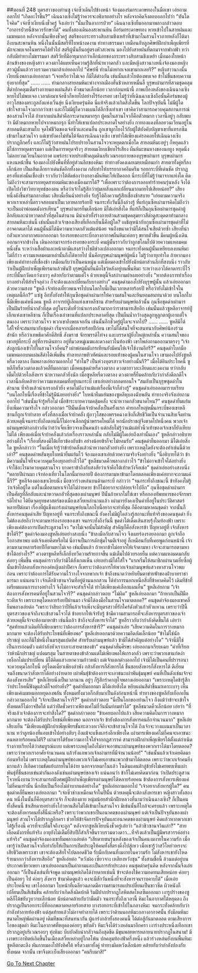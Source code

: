 ##ตอนที่ 248 บุตรสาวของท่านซู
เจ๋อซิ่วเดินไปข้างหน้า จ้องมองร่มกระดาษทองในมือเขา เอ่ยถามออกไป “เกิดอะไรขึ้น?”
เฉินฉางเซิงไม่รู้ว่าควรจะอธิบายอย่างไร หลังจากคิดจึงตอบออกไปว่า “ทันใดใจคิด”
เจ๋อซิ่วเงียบนิ่งชั่วครู่ จึงเอ่ยว่า “นั่นเป็นอาการป่วย”
เฉินฉางเซิงยิ้มออกมาพลางกล่าวตอบ “อาการป่วยนี้ข้าควรรักษาได้”
คนทั้งสองเดินลงสะพานหิน ถือร่มกระดาษทอง หายเข้าไปในสายฝนและเมฆหมอก
หลังจากนั้นเพียงชั่วครู่ สตรีของกระทรวงสิบสามชิงเหย้าที่เข้ามาในสวนโจวภายหลังก็ได้มาถึงบนสะพานหิน
หนึ่งในนั้นมีสตรีที่ใบหน้างดงาม ท่าทางธรรมดา เหมือนกับลูกศิษย์ฝึกบำเพ็ญเพียรที่มักจะพบเจอในพรรคได้ทั่วไป
สตรีผู้นั้นยืนอยู่ตรงหัวสะพาน มองไปยังสายฝนที่ตกมาจากฟากฟ้า ทว่ากลับมีท่าทางไม่ธรรมดา
สตรีวัยที่มีอายุมากกว่าเล็กน้อยของกระทรวงสิบสามชิงเหย้า เมื่อมองใบหน้าด้านข้างของหญิงสาว ดวงตาได้เผยเห็นความรู้สึกที่น่าหวาดกลัว
และมีหญิงสาวนางหนึ่งจ้องมองหญิงสาวผู้นั้นแล้วรวบรวมความกล้าเอ่ยออกไป “ศิษย์พี่ ท่านไม่อยากเจอเขามากเลยรึ?”
หญิงสาวนางนั้นเงียบนิ่งพลางเอ่ยออกมา “เจอหรือว่าไม่เจอ ก็มิได้ต่างกัน เช่นนั้นแล้วไยต้องพบเจอ ข้าไม่ชื่นชอบความยุ่งยากที่สุด”
......
......
ท่ามกลางสายลมหิมะห่างจากเมืองฮั่นชิวหลายหมื่นลี้ บุรุษเผ่ามารที่สวมชุดคลุมสีดำปกคลุมเต็มร่างกายมองแผ่นสีดำ คิ้วขมวดเล็กน้อย
เวลาก่อนหน้านี้ ภาพเบื้องหลังของเฉินฉางเซิงหายไปไม่พบเจอ เวลาต่อมาเจ๋อซิ่วก็หายไปอย่างไร้ร่องรอย
เขาไม่รู้ว่าที่เฉินฉางเซิงถือนั้นคือร่มของผู้อาวุโสของตระกูลถังแห่งเวิ่นสุ่ย นิ่งเงียบครุ่นคิด นี่แท้จริงแล้วเกิดสิ่งใดขึ้น
โลกปัจจุบันนี้ ไม่มีผู้ใดเข้าใจสวนโจวมากกว่าเขา และก็ไม่มีผู้ใดวางแผนได้ลึกซึ้งเท่าเขา เขาคิดว่าสามารถควบคุมสถานการณ์ของสวนโจวได้ ถ้าหากแผ่นสีดำคือกระดานหมากรุก ผู้คนในสวนโจวก็คือตัวหมาก เวลานี้อยู่ๆ กลับพบว่า มีตัวหมากหายไปจากหมากรุก นี่ทำให้เขาแปลกประหลาดใจอย่างยิ่ง
กาทองแดงที่ลอยวนเวียนอยู่ในสายลมหิมะสามใบ จุดไฟชีวิตของเจ๋อซิ่วและคนอื่น ถูกเขาผูกโยงไว้กับผู้ใต้บังคับบัญชาเขาที่แทรกซึมเข้ามาในสวนโจว แต่เขายังคงไม่ทันได้จัดการเฉินฉางเซิง เขาทำได้เพียงแค่รอคอยให้เฉินฉางเซิงปรากฏอีกครั้ง และก็ไม่รู้ว่าสายฝนโปรยปรายในสวนโจวจะหยุดตกเมื่อใด
สายลมหิมะอยู่ๆ ก็หยุดแล้ว
มิใช่การหยุดธรรมดา แต่เป็นการหยุดจริงๆ
สายลมเงียบเชียบไร้เสียง ผืนหิมะขนหางของนกยูง หยุดนิ่งไม่ลอยวนเวียนในอากาศ แพร่กระจายปรกฟ้าคลุมดินบริเวณรอบกายของบุรุษเผ่ามาร
บุรุษเผ่ามารแหงนหน้าขึ้น จ้องมองไปยังพื้นที่ที่อยู่ส่วนลึกของหิมะ ท่าทางยังคงเฉยเมยเหมือนเก่า สายตาทั้งคู่หรี่ลงเล็กน้อย เป็นเส้นเล็กยาวเด่นชัดอีกทั้งงดงาม กลับทำให้บรรยากาศอึมครึม
รอยกระบี่ที่เด่นชัด ปรากฏตรงที่แห่งนั้นเชื่องช้า ราวกับว่าได้ตัดช่องว่างกลางผืนหิมะให้เปิดออก
นี่กระบี่ที่ไม่รู้ว่ามาจากแห่งใด คิดไม่ถึงว่าจะสามารถหยุดสายลมหิมะของเมืองมารได้?
“เพื่อเพราะว่าต้องการลอบทำร้ายคนรุ่นหลัง จึงได้เปิดโปงวิชาวิทยายุทธ์ของตน หรือว่าเจ้าไม่รู้สึกว่าทุ่มเทสิ่งแลกเปลี่ยนมากมายไปเสียหน่อย?”
เสียงหนึ่งดังขึ้นท่ามกลางหิมะ เสียงนี้เย็นฉ่ำอย่างยิ่ง รับรู้ได้ถึงความรู้สึกเชื่องช้าสบาย
“เอ่ยตามความจริง พวกเราเหล่านี้ตรวจสอบมาเป็นเวลาหลายร้อยปี จนกระทั่งวันนี้ถึงล่วงรู้ ที่แท้กุนซือเผ่ามารคิดไม่ถึงว่าจะเป็นเผ่าพ่อมดมังกรเทียน”
บุรุษเผ่ามารยิ้มเล็กน้อย มิได้เอ่ยสิ่งใด
ที่แท้ก็เป็นกุนซือเผ่ามารชุดดำผู้ลึกลับและน่าหวาดกลัวที่สุดในตำนาน
มิน่าเล่าทั้งร่างกายล้วนสวมชุดคลุมยาวสีดำดูสะดุดตาท่ามกลางสายลมหิมะเช่นนี้
เช่นนั้นแล้วเจ้าของเสียงที่เยือกเย็นนี้คือผู้ใด?
เผชิญหน้ากับกุนซือเผ่ามารชุดดำที่ไม่อาจคาดเดาได้ คนผู้นั้นมิได้มีความหวาดกลัวแม้แต่น้อย จนถึงขนาดว่ามิได้สนใจเสียด้วยซ้ำ
เสียงที่น่ากลัวแหวกอากาศแยกออกมา ร่องรอยของกระบี่กลางอากาศผืนหิมะค่อยๆ ขยายตัวขึ้น มีคนผู้หนึ่งเดินออกมาจากข้างใน
เดินออกมาจากร่องรอยของกระบี่ คนผู้นั้นราวกับว่าถูกชโลมไปด้วยความแหลมคมหนึ่งชั้น ระหว่างเสื้อผ้าและหน้าตามีแสงสว่างโชติช่วงเปล่งออกมา
จนกระทั่งคนผู้นั้นเหยียบลงบนหิมะไม่กี่ก้าว ความแหลมคมเหล่านั้นถึงได้หายไป
นั่นคือบุรุษเผ่ามนุษย์ผู้หนึ่ง ไม่รู้ว่าอายุเท่าใด ถ้าหากมองเพียงแค่ท่าทางที่เชื่องช้า เหมือนกับว่าเป็นคนหนุ่ม แต่เมื่อมองเข้าไปยังนัยน์ตาส่วนลึกที่สงบนิ่ง ราวกับว่าเป็นผู้ฝึกบำเพ็ญเพียรมาแล้วพันปี
บุรุษผู้นั้นยืนมือไขว้หลังอยู่บนพื้นหิมะ ระหว่างเอวได้คาดกระบี่ไว้ กระบี่นั้นกวัดแกว่งเบาๆ คล้ายกับว่าตามแต่ใจ ด้วยเหตุนี้จึงสง่างามผ่าเผยอย่างยิ่ง
“หากต้องการทำเรื่องบางอย่างให้สำเร็จลุล่วง ก็จะต้องแลกเปลี่ยนกับบางอย่าง”
คนชุดดำมองไปยังบุรุษผู้นั้น แล้วเอ่ยออกมาด้วยความสงบ “ซูหลี เจ้าท่องเที่ยวพเนจรไปบนโลกใบนี้เป็นเวลาหลายร้อยปี หรือว่ายังไม่เข้าใจในเหตุผลนี้อีก?”
แซ่ซู อีกทั้งยังทำให้กุนซือชุดดำเผ่ามารให้ความสนใจและยินยอมสนทนาด้วย บนโลกใบนี้มีเพียงแค่หนึ่งคน
ซูหลี อาจารย์ปู่เล็กแห่งเขาหลีซาน
สำหรับเผ่ามนุษย์แล้วนั้น กุนซือชุดดำเผ่ามารเป็นฝันร้ายที่น่ากลัวที่สุด อยู่ในระดับที่ว่าน่าเกรงกลัวมากกว่าราชามารเสียอีก
เช่นนั้นแล้วซูหลีอาจารย์ปู่เล็กแห่งเขาหลีซาน ก็เป็นเรื่องเล่าขานที่แปลกประหลาดที่สุด เป็นผืนน้ำกว้างสุดลูกหูลูกตาผู้เอาแต่ใจตนเอง
เพราะว่าสวนโจว พวกเขาถึงพบเจอกัน เช่นนั้นอีกชั่วครู่ผู้ใดจะจากไป?
......
......
ซูหลีมิได้ใส่ใจที่จะสนทนากับชุดดำ
เริ่มจากเมื่อหลายร้อยปีก่อน เขาไม่ได้สนใจที่จะสนทนากับศิษย์น้องร่วมสำนัก หรือว่าเทพธิดาศักดิ์สิทธิ์ สังฆราช จักรพรรดิไท่จง และบรรดาผู้ยิ่งใหญ่เหล่านั้น
ความสนใจของเขาอยู่ที่กระบี่ อยู่ที่การเดินทาง อยู่ที่มวลหมู่เมฆและดวงดาวในท้องฟ้า
เขาโพล่งถามออกมาตรงๆ “เจ้าส่งลูกน้องเข้าไปในสวนโจวกี่คน? เผ่าพ่อมดมังกรเทียนยังมีคนให้เจ้าใช้งานอีกรึ?”
คนชุดดำโบกมือ เมฆหมอกบนแผ่นสีดำได้เพิ่มขึ้น ทำลายภาพทิวทัศน์และรอยเท้าของผู้คนในสวนโจว
เขามองไปยังซูหลี หรี่ดวงตาลง ยิ้มพลางเอ่ยถามออกไป “ทำไม? เป็นห่วงบุตรสาวเจ้าอย่างนั้นรึ?”
เมื่อได้ยินประโยคนี้ ซูหลีก็หรี่ดวงตาลงแล้วคลี่ยิ้มออกมา
เมื่อคนชุดดำหรี่ดวงตาลง ดวงตายาวละเอียดและงดงาม ทว่ากลับเต็มไปด้วยไอสังหาร น่าหวาดกลัวยิ่งนัก
เมื่อซูหลีหรี่ดวงตาลง ดวงตาหรี่ยิ้มคล้ายกับว่ากำลังดีอกดีใจ เวลานี้กลับคล้ายว่าความแหลมคมที่อยู่บนกระบี่
เขาเอ่ยอย่างถอดทอนใจ “สมกับเป็นบุรุษชุดดำในตำนาน ที่จริงแล้วน่าเกรงกลัวยิ่ง คาดไม่ถึงว่าแม้แต่เรื่องนี้เจ้าก็ล่วงรู้”
คนชุดดำเอ่ยออกมาราบเรียบ “บนโลกใบนี้เรื่องที่ข้าไม่รู้มีน้อยอย่างยิ่ง”
ใบหน้ายิ้มแย้มของซูหลีหุบลงฉับพลัน ท่าทางจริงจังเอ่ยถามออกไป “เช่นนั้นเจ้ารู้หรือไม่ เมื่อข้าระบายความคลุ้มคลั่ง จะน่าหวาดกลัวขนาดไหน?”
คนชุดดำยิ้มแย้มยิ่งเพิ่มความจริงใจ กล่าวออกมา “ปีนั้นเมื่อเจ้าบ้าคลั่งเป็นครั้งแรก ค่ายกลใหญ่หมื่นกระบี่ของเขาหลีซานก็ถูกเจ้าทำลาย ครั้งที่สองเมื่อเจ้าบ้าคลั่ง ผู้อาวุโสของพรรคฉางเซิงก็เสียชีวิตเป็นจำนวนสิบเจ็ดท่าน ด้วยเหตุนี้จนกระทั่งถึงตอนนี้ก็ไม่อาจเลือกผู้นำพรรคใหม่ได้ หกนักปราชญ์จึงขาดไปหนึ่งคน พวกเจ้าเผ่ามนุษย์ต่างกล่าวกันว่าฮว่าเจี่ยเซียวจางเป็นคนบ้า แต่กลับไม่รู้ว่าแม้แต่หัวนิ้วเท้าของเจ้าเขาก็ยังเทียบไม่ได้ เพียงแค่เมื่อเจ้าบ้าคลั่งแล้วก่อเรื่องราวเหล่านั้น กลับไม่มีผู้ใดเอ่ยถึงเท่านั้นเอง”
ซูหลีกล่าวอธิบายอย่างตั้งใจ “เรื่องที่สองมิได้เกี่ยวข้องกับข้า อย่างน้อยข้าก็จะไม่ยอมรับ”
คนชุดดำยิ้มออกมา มิได้เอ่ยสิ่งใด
ซูหลีกล่าวว่า “ในเมื่อเจ้ารู้ว่าข้าบ้าคลั่งแล้วน่าหวาดกลัวอย่างยิ่ง เพราะเหตุใดยังจะต้องทำเช่นนี้ด้วยเล่า?”
คนชุดดดำพลันหุบใบหน้ายิ้มแย้มไว้ จ้องมองเขาเอ่ยด้วยความจริงจังอย่างยิ่ง “นี่อธิบายได้ว่า ข้ามีความมั่นใจที่จะควบคุมเรื่องทุกอย่างไว้ได้”
ซูหลีขมวดคิ้วพลางกล่าวไว้ “ข้าไม่อาจเข้าใจได้อย่างยิ่ง เจ้าใช้อะไรมาควบคุมสวนโจว บางคราข้าถึงกับสงสัยว่าเจ้าคือใต้เท้าหวังจือเช่อ”
ชุดดำเอ่ยอย่างสงบนิ่ง “หลายปีผ่านมา เจ้าท่องเที่ยวในโลกนี้มาหลายปี ต้องการตามหาข้ามาโดยตลอดเพียงแค่อยากจะถามแค่นี้รึ?”
ซูหลีจ้องมองเขาเงียบนิ่ง มือขวาร่วงหล่นบนด้ามกระบี่ กล่าวว่า “จนกระทั่งถึงขณะนี้ ข้ายังคงไม่รู้ว่าเจ้าคือผู้ใด แต่ในเมื่อตามหาเจ้าได้ไม่ง่ายดาย ข้าก็ไม่อยากจะปล่อยเจ้าไปอีก”
กุนซือชุดดำเผ่ามาร เป็นศัตรูที่ลึกลับและน่าหวาดกลัวที่สุดของเผ่ามนุษย์
ปีนั้นถ้าหากไม่ใช่เขา หรือกองทัพทหารของจักรพรรดิไท่จง ได้ยึดจุดยุทธศาสตร์ของเมืองเสวี่ยเหล่านานแล้ว เผ่ามารยังคงเป็นคำที่อยู่ในประวัติศาสตร์
หลายปีต่อมา เรื่องที่ผู้แข็งแกร่งเผ่ามนุษย์บนโลกใบนี้อยากจะทำที่สุด ก็คือตามหาคนชุดดำ จากนั้นก็สังหารคนชุดดำเสีย
ปัญหาอยู่ที่ จนกระทั่งถึงขณะนี้ ยังคงไม่มีผู้ใดล่วงรู้สถานะที่แท้จริงของคนชุดดำ ยิ่งไม่ต้องเอ่ยถึงว่าจะตามหาร่องรอยของเขา
จนกระทั่งถึงวันนี้ ชุดดำได้เด็ดเส้นสายรุ้งในท้องฟ้า เพราะเพียงแค่ต้องการเปิดประตูสวนโจว
“หาไม่เจอนั้นไม่สำคัญ สำคัญก็คือสังหารข้า ปัญหาอยู่ที่ เจ้าสังหารข้าได้รึ?”
ชุดดำจ้องมองซูหลีเอ่ยอย่างสงบนิ่ง “ข้าลงมือกับสวนโจว จึงเผยร่องรอยออกมา ถูกเจ้าถือโอกาสหาพบ แต่เจ้าเคยคิดหรือไม่ นี่อาจเป็นการดักซุ่มโจมตีเจ้าอยู่ ก็เหมือนกับที่เคยพูดก่อนหน้านี้ เจ้าตามหามาหลายร้อยปีก็ตามหาไม่เจอ เช่นนั้นแล้ว ถ้าหากข้าไม่อยากให้เจ้าตามหา เจ้าจะสามารถตามหาข้าได้อย่างไร?”
ดวงตาซูหลีหรี่เล็กยิ่งทวีความร้ายกาจขึ้น แม้เต็มไปด้วยรอยยิ้ม แต่ความแหลมคมกลับค่อยๆ เพิ่มขึ้น
คนชุดดำราวกับว่ามิได้สังเกตเห็น เอ่ยอย่างมิได้ใส่ใจ “แรกเริ่มให้สมาชิกเผ่านามเยี่ยซื่อผู้นั้นเข้าไปลอบสังหารองค์หญิงเผ่าปีศาจ ก็เพราะว่าต้องการให้พวกเจ้าเผ่ามนุษย์แสวงหาสวนโจวพบก่อน เพราะว่าต้องการได้รับความไว้วางใจจากพวกเจ้า ข้าถึงขนาดว่าหยิบยืมตาข่ายฟ้าของฝ่าบาทราชามารมา แน่นอนว่า เจ้าเด็กชิวซานจวินที่อยู่ด้านนอกสวน ได้ทำการนอกเหนือสิ่งที่ข้าคาดคิดไว้ เดิมทีข้าที่เตรียมแผนการบางอย่างไว้ จึงไม่อาจจะสำเร็จได้ ทำได้เพียงแค่เลือกแผนอื่น”
ซูหลีเอ่ยถาม “เจ้าต้องการสังหารคนที่อยู่ในสวนโจวรึ?”
คนชุดดำกล่าวตอบ “ไม่ผิด”
ซูหลีเอ่ยออกมา “ถ้าหากเป็นฝีมือระดับเจ้า เพราะเหตุใดหลายร้อยปีผ่านมา เจ้ามิได้ลงมือในสวนโจวมาตลอด?”
คนชุดดำจ้องมองเขาคลี่ยิ้มพลางเอ่ยต่อ “เพราะว่าสิบกว่าปีที่แล้วเจ้าเพิ่งจะมีบุตรสาวที่รักใคร่ดังหัวแก้วหัวแหวน เพราะว่าปีนี้บุตรสาวของเจ้าถึงจะเข้าสวนโจวได้ ข้าอยากให้เจ้ารับรู้ ข้ามีความสามารถที่จะสังหารบุตรสาวของเจ้า ด้วยเหตุนี้เจ้าจะต้องมาหาข้า เช่นนี้แล้ว ข้าถึงจะสังหารเจ้าได้”
ซูหลีราวกับว่ากำลังคิดขึ้นได้ เอ่ยว่า “สุดท้ายแล้วเดิมทีก็เพียงเพราะว่าต้องการสังหารข้ารึ?”
คนชุดดำเอ่ย “เสียความคิดในการวางหมากมากมาย จะต้องได้รับประโยชน์ที่เพียงพอ”
ซูหลีเอ่ยออกมาด้วยความอึดอัดเล็กน้อย “ข้าไม่ใช่นักปราชญ์ และก็มิใช่หนึ่งในมรสุมแปดทิศ สำหรับเผ่ามนุษย์แล้ว ข้ามิได้สำคัญแต่อย่างใด”
“เจ้านี่มิใช่เป็นการถ่อมตัว แต่กำลังหัวเราะเยาะสายตาของข้า”
คนชุดดำสั่นศีรษะ เอ่ยออกมาเรียบเฉย “คำที่เรียกว่าห้านักปราชญ์ แปดมรสุม ในสายตาของข้าล้วนแต่ไม่เพียงพอให้เกรงกลัว เพราะว่าพวกเขาแก่หงำเหงือกไม่แปรเปลี่ยน มิได้คิดแสวงหาความก้าวหน้า แต่เจ้าแตกต่างออกไป เจ้ามิได้เป็นคนที่ปรารถนาจะควบคุมโลกใบนี้ อยู่โดดเดี่ยวเพียงลำพัง กล้าสังหารก็สังหารได้ ชื่นชอบสังหารก็สังหารได้ ดีเยี่ยมจนถึงขนาดว่าสังหารได้อย่างง่ายดาย เผ่าพันธุ์ข้าต้องการจะเอาชนะเผ่าพันธุ์มนุษย์ คนที่เป็นดังเช่นเจ้าจะต้องสังหารเสีย”
ซูหลีเงียบนิ่งเป็นเวลานาน อยู่ๆ ก็รู้สึกรำคาญใจพลางเอ่ยออกมา “เพราะเหตุใดข้ารู้สึกว่าประโยคนี้ฟังดูแล้วดีใจอย่างยิ่ง?”
ชุดดำยิ้มออกมา มิได้เอ่ยสิ่งใด หยิบแผ่นสีดำขึ้นมาเคาะเบาๆ เห็นเพียงแค่เมฆหมอกหยุดลงพลัน ทั้งหมดทั้งมวลก็กลับมาเป็นดังก่อนหน้านี้
ท่าทางของซูหลีกับเยือกเย็น กล่าวถามออกไป “เจ้าจะปิดสวนโจวรึ?”
ชุดดำกล่าวตอบ “นี่เป็นโลกของท่านโจว ถึงแม้ว่าข้าจะเข้าใจทั้งหมดก็ไม่อาจปิดได้ แต่ว่าปิดชั่วคราวเพียงแค่ไม่กี่วันนั้นย่อมทำได้”
ซูหลีขมวดคิ้วเล็กน้อย เอ่ยว่า “ที่จริงแล้วเจ้าต้องการจะทำสิ่งใด?”
ชุดดำกล่าวตอบ “ข้าเคยบอกไปแล้ว เสียความคิดในการวางหมากมากมาย จะต้องได้รับประโยชน์ที่เพียงพอ นอกจากเจ้า ข้ายังต้องการสังหารคนอีกจำนวนมาก”
ซูหลีเอ่ยเสียงเย็น “มีเพียงแค่ผู้ฝึกบำเพ็ญเพียรขั้นทะลวงอเวจีถึงจะเข้าสวนโจวได้ ถึงเจ้าจะวางแผนมาเป็นเวลานาน ทว่าลูกน้องที่แอบเข้าไปอย่างลับๆ ถึงแม้จะแข็งแกร่งอีกเพียงใด เผ่ามารเพียงแค่ไม่กี่คนจะเอาชนะคนหลายร้อยคนได้รึ? เผ่ามารได้รับความเอาใจใส่จากกฎสวรรค์ สามารถฝึกบำเพ็ญเพียรได้ตั้งแต่กำเนิด ร่างกายเรียกได้ว่าสมบูรณ์แบบ แต่เพราะเหตุใดถึงไม่อาจเอาชนะเผ่ามนุษย์ของพวกเราได้มาโดยตลอด? เพราะว่าพวกเราอาศัยจำนวนคน แล้วรังแกพวกเจ้าเผ่ามารที่มีจำนวนน้อย!”
“เช่นนั้นแล้วเจ้าเคยคิดมาก่อนหรือไม่ เพราะเหตุใดเผ่ามนุษย์ของพวกเจ้าไม่เคยเอาชนะพวกข้ามาได้ตลอด เพราะว่าพวกเจ้าคนยิ่งมากแล้ว ก็เกิดความขัดแย้งภายในได้ง่าย นอกจากหมาในแล้ว ในดินแดนต้าลู่ข้ายังไม่เคยพบเห็นเผ่าพันธุ์ที่ชื่นชอบเข่นฆ่ากันเองดังเช่นเผ่ามนุษย์ของเจ้า แน่นอนว่า ข้าก็ไม่เคยคิดมาก่อน ว่าเปิดประตูสวนโจวหนึ่งบานว่าจะสามารถฝังศพผู้ฝึกบำเพ็ญเพียรเผ่ามนุษย์ได้หลายร้อยคน ข้าต้องการสังหารเพียงแค่ไม่กี่คนเท่านั้น นี่กลับเป็นเรื่องไม่ลำบากแต่อย่างใด”
ซูหลีเอ่ยถามออกไป “เจ้าอยากสังหารผู้ใด?”
คนชุดดำคลี่ยิ้มพลางเอ่ยออกมา “เจ๋อซิ่วช่างเหมือนเจ้าในปีนั้น ด้วยเหตุนี้จะต้องสังหารเขา หญิงสาวทั้งสองคน หนึ่งในนั้นก็คือบุตรสาวเจ้า ก็จะต้องตาย หนุ่มน้อยสำนักฝึกหลวงที่นามว่าเฉินฉางเซิง? ก็เป็นคนทั้งสี่คนนี้ ข้าเสียดายอย่างยิ่งโก่วหานสือไม่ได้เข้ามาในสวนโจว มิเช่นนั้นก็ใกล้จะครบแล้ว เพราะเหตุใดจะต้องสังหารคนทั้งสี่นี้น่ะหรือ? เพราะว่าพวกเขาเป็นอนาคตของเผ่ามนุษย์ แต่เจ้าเป็นปัจจุบันของเผ่ามนุษย์ สวนโจวได้ปรากฏอีกครา ช่วยให้ข้าจัดการปัจจุบันและอนาคตของเผ่ามนุษย์ คิดแล้วหากพวกเขาได้รู้เรื่องนี้ ควรที่จะปลื้มใจถึงจะถูก”
หลังจากซูหลีเงียบนิ่งชั่วครู่เอ่ยว่า “แล้วชิวซานจวินเล่า?”
“สายเลือดมังกรที่แท้จริง อายุยังไม่เต็มยี่สิบปีก็สำเร็จขึ้นรวบรวมดวงดาว...ที่จริงแล้วเป็นผู้มีพรสวรรค์อย่างแท้จริง”
คนชุดดำจ้องมองเขายิ้มพลางเอ่ยต่อ “เสียดายชนรุ่นหลังของเจ้าเป็นคนงมงายในความรัก เมื่อเขารู้ว่าเปิดสวนโจวก็เท่ากับให้เป็นการเปิดประตูให้คนทั้งสี่ตรงดิ่งไปสู่เหว เมื่อเขารู้ว่าสวีโหย่วหรงจะเสียชีวิตเพราะเขา เขาจะต้องเสียใจไปตลอดชีวิต รับมือกับคนที่งมงายในความรัก ไม่สังหารเขายังโหดร้ายมากกว่าสังหารเสียอีก”
ซูหลีเอ่ยต่อ “หวังผ้อ เซี่ยวจาง เหลียงหวังซุน”
ทั้งสามชื่อนี้ ล้วนแต่อยู่บนประกาศเซี่ยวเหยา
เขาเอ่ยออกมาเป็นคำถามและเป็นการท้าประลอง
คนชุดดำครุ่นคิด หลังจากนั้นจึงเอ่ยออกมา “ก็เป็นดังเช่นที่เจ้าพูด เผ่ามนุษย์เกิดได้ง่ายดายเช่นนี้ ข้าจะต้องใช้ความอดทนเสียหน่อย ค่อยๆ เป็นค่อยๆ ไป ค่อยๆ สังหาร ข้ามาคิดดูแล้ว คงจะมีสักวันหนึ่งที่จะสังหารจนราบคาบได้”
เมื่อเอ่ยประโยคนี้จบ เขาไอออกมา ใบหน้าที่เฉลียวฉลาดมีความสามารถแปรเปลี่ยนเป็นขาวซีด ผิวหนังก็เปลี่ยนเป็นสีเข้มขึ้น คล้ายกับว่าเกิดสิ่งผิดปกติ ริมฝีปากปรากฏโลหิตสดไหลซึมออกมา
เงารูปร่างของซูหลีก็ได้ขยับวูบวาบเล็กน้อย นัยน์ตาคล้ายกับว่ามืดมัว
จนกระทั่งถึงเวลานี้ หิมะในอากาศได้หยุดลง ถึงปรากฏเป็นรอยกระบี่ที่ออกพลาดหลายร้อยสาย
บางรอยกระบี่เข้าไปในกลางหิมะ จนกระทั่งคล้ายกับว่ากำลังทำลายท้องฟ้า
แต่สุดท้ายแล้วไม่อาจทำลายได้ เพราะว่าด้านนอกหิมะกลางอากาศนั้น ยังมีลมหิมะขนาดใหญ่พัดผ่านอยู่
เดิมทีขณะที่สนทนากัน ผู้แกร่งกล้าทั้งสองคนนี้ ได้ต่อสู้กันมาตลอด
ตามเสียงการไอของชุดดำ หิมะในอากาศที่หยุดลงค่อยๆ ขยับตัว หิมะจึงได้ร่วงหล่นมาอีกครา
เงาร่างประหนึ่งเทือกเขาปรากฏอยู่บริเวณรอบๆ ทุ่งหิมะ บีบบังคับน่ากลัวจนถึงสุดขีด
มีขุนพลทหารหลายนายปรากฏในสนาม!
มีเงาพระอาทิตย์เกิดขึ้นในเมืองเสวี่ยเหล่าอยู่ไกลโพ้น ปกคลุมท้องฟ้าครึ่งหนึ่ง แล้วร่วงหล่นยังบนพื้นหิมะ
ซูหลีตกตะลึง หันกายมองไปยังทิศใต้ หรี่ดวงตาทั้งคู่ ท่าทางผิดหวังเล็กน้อย คล้ายกับว่ากำลังปลงกับทั้งหมด
จากนั้น เขาจึงตะเบ็งเสียงออกมา “คนรีบมาสิ!”


[Go To Next Chapter]( ./251.md)